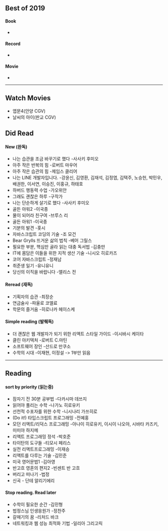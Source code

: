 ## Best of 2019
#### Book
- 

#### Record
- 

#### Movie
- 

---

## Watch Movies
- 엽문4(안양 CGV)
- 날씨의 아이(판교 CGV)

## Did Read

#### New (완독)
- 나는 습관을 조금 바꾸기로 했다 -사사키 후미오
- 아주 작은 반복의 힘 -로버트 마우어
- 아주 작은 습관의 힘 -제임스 클리어
- 나는 LINE 개발자입니다. -강윤신, 김영환, 김재석, 김정엽, 김택주, 노승헌, 박민우, 배권한, 이서연, 이승진, 이홍규, 하태호
- 하버드 행동력 수업 -가오위안
- 그래도 괜찮은 하루 -구작가
- 나는 단순하게 살기로 했다 -사사키 후미오
- 골든 아워2 -이국종
- 물이 되어라 친구여 -브루스 리
- 골든 아워1 -이국종
- 기분의 발견 -홋시
- 자바스크립트 코딩의 기술 -조 모건
- Bear Grylls 뜨거운 삶의 법칙 -베어 그릴스
- 필요한 부분, 핵심만 골라 읽는 대충 독서법 -김충만
- IT에 몸담은 이들을 위한 지적 생산 기술 -니시오 히로카즈
- 코어 자바스크립트 -정재남
- 취준생 일기 -유니유니
- 당신의 이직을 바랍니다 -앨리스 전

#### Reread (재독)
- 기획자의 습관 -최장순
- 연금술사 -파울로 코엘료
- 학문의 즐거움 -히로나카 헤이스케

#### Simple reading (발췌독)
- 더 괜찮은 웹 개발자가 되기 위한 리액트 스타일 가이드 -이시바시 케이타
- 클린 아키텍처 -로버트 C.마틴
- 소프트웨어 장인 -산드로 만쿠소
- 수학의 시대 -이재현, 이정설 -> 1부만 읽음

---

## Reading

#### sort by priority (읽는중)
- 잠자기 전 30분 공부법 -다카시마 데쓰지
- 읽어야 풀리는 수학 -나가노 히로유키
- 선천적 수포자를 위한 수학 -니시나리 가쓰히로
- (Do it!) 타입스크립트 프로그래밍 -전예홍
- 모던 리액트/리덕스 프로그래밍 -아나이 히로유키, 이시이 나오야, 시바타 카즈키, 미미야 하지메 
- 리액트 프로그래밍 정석 -박호준
- 타이탄의 도구들 -티모시 페리스
- 실전 리액트프로그래밍 -이재승
- 리액트를 다루는 기술 -김민준
- 미국 영어문법1 -김아영
- 반고흐 영혼의 편지2 -빈센트 반 고흐
- 버리고 떠나기 -법정
- 신곡 - 단테 알리기에리

#### Stop reading. Read later
- 수학이 필요한 순간 -김민형
- 법정스님 인생응원가 -정찬주
- 갈매기의 꿈 -리처드 바크
- 네트워킹과 웹 성능 최적화 기법 -일리아 그리고릭
